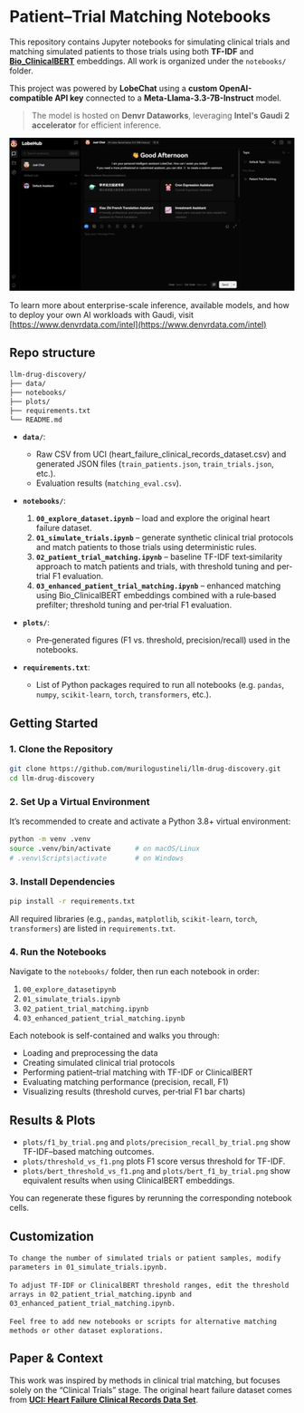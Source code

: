 # Patient–Trial Matching Notebooks

This repository contains Jupyter notebooks for simulating clinical trials and matching simulated patients to those trials using both **TF-IDF** and [**Bio_ClinicalBERT**](https://huggingface.co/emilyalsentzer/Bio_ClinicalBERT) embeddings. All work is organized under the `notebooks/` folder.

This project was powered by **LobeChat** using a **custom OpenAI-compatible API key** connected to a **Meta-Llama-3.3-7B-Instruct** model.  
> The model is hosted on **Denvr Dataworks**, leveraging **Intel's Gaudi 2 accelerator** for efficient inference.

![lobe-chat](./images/lobe-chat.png)

To learn more about enterprise-scale inference, available models, and how to deploy your own AI workloads with Gaudi, visit [https://www.denvrdata.com/intel](https://www.denvrdata.com/intel)


## Repo structure

```
llm-drug-discovery/
├── data/
├── notebooks/
├── plots/
├── requirements.txt
└── README.md
```


- **`data/`**: 
  - Raw CSV from UCI (heart_failure_clinical_records_dataset.csv) and generated JSON files (`train_patients.json`, `train_trials.json`, etc.).
  - Evaluation results (`matching_eval.csv`).

- **`notebooks/`**:
  1. **`00_explore_dataset.ipynb`** – load and explore the original heart failure dataset.  
  2. **`01_simulate_trials.ipynb`** – generate synthetic clinical trial protocols and match patients to those trials using deterministic rules.  
  3. **`02_patient_trial_matching.ipynb`** – baseline TF-IDF text‐similarity approach to match patients and trials, with threshold tuning and per‐trial F1 evaluation.  
  4. **`03_enhanced_patient_trial_matching.ipynb`** – enhanced matching using Bio_ClinicalBERT embeddings combined with a rule‐based prefilter; threshold tuning and per‐trial F1 evaluation.

- **`plots/`**:
  - Pre‐generated figures (F1 vs. threshold, precision/recall) used in the notebooks.

- **`requirements.txt`**: 
  - List of Python packages required to run all notebooks (e.g. `pandas`, `numpy`, `scikit-learn`, `torch`, `transformers`, etc.).

## Getting Started

### 1. Clone the Repository

```bash
git clone https://github.com/murilogustineli/llm-drug-discovery.git
cd llm-drug-discovery
```

### 2. Set Up a Virtual Environment

It’s recommended to create and activate a Python 3.8+ virtual environment:

```bash
python -m venv .venv
source .venv/bin/activate      # on macOS/Linux
# .venv\Scripts\activate       # on Windows
```

### 3. Install Dependencies

```bash
pip install -r requirements.txt
```

All required libraries (e.g., `pandas`, `matplotlib`, `scikit-learn`, `torch`, `transformers`) are listed in `requirements.txt`.

### 4. Run the Notebooks

Navigate to the `notebooks/` folder, then run each notebook in order:
1. `00_explore_datasetipynb`
2. `01_simulate_trials.ipynb`
3. `02_patient_trial_matching.ipynb`
4. `03_enhanced_patient_trial_matching.ipynb`

Each notebook is self-contained and walks you through:
- Loading and preprocessing the data
- Creating simulated clinical trial protocols
- Performing patient–trial matching with TF-IDF or ClinicalBERT
- Evaluating matching performance (precision, recall, F1)
- Visualizing results (threshold curves, per‐trial F1 bar charts)

## Results & Plots

- `plots/f1_by_trial.png` and `plots/precision_recall_by_trial.png` show TF-IDF–based matching outcomes.
- `plots/threshold_vs_f1.png` plots F1 score versus threshold for TF-IDF.
- `plots/bert_threshold_vs_f1.png` and `plots/bert_f1_by_trial.png` show equivalent results when using ClinicalBERT embeddings.

You can regenerate these figures by rerunning the corresponding notebook cells.

## Customization

    To change the number of simulated trials or patient samples, modify parameters in 01_simulate_trials.ipynb.

    To adjust TF-IDF or ClinicalBERT threshold ranges, edit the threshold arrays in 02_patient_trial_matching.ipynb and 03_enhanced_patient_trial_matching.ipynb.

    Feel free to add new notebooks or scripts for alternative matching methods or other dataset explorations.

## Paper & Context

This work was inspired by methods in clinical trial matching, but focuses solely on the “Clinical Trials” stage. The original heart failure dataset comes from [**UCI: Heart Failure Clinical Records Data Set**](https://archive.ics.uci.edu/dataset/519/heart+failure+clinical+records).
